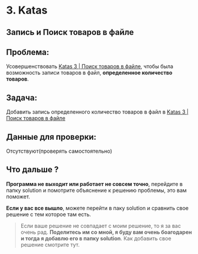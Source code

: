 # 3. Katas

## Запись и Поиск товаров в файле

## Проблема:

Усовершенствовать [Katas 3 | Поиск товаров в файле](https://github.com/gopjak36/pythonkata/tree/master/ru/Python%20Katas/2.%20Median%20Python/3.%20Katas), чтобы была возможность записи товаров в файл, __определенное количество товаров__.

## Задача:

Добавить запись определенного количество товаров в файл в [Katas 3 | Поиск товаров в файле](https://github.com/gopjak36/pythonkata/tree/master/ru/Python%20Katas/2.%20Median%20Python/3.%20Katas)

## Данные для проверки:

Отсутствуют(проверять самостоятельно)

## Что дальше ?

__Программа не выходит или работает не совсем точно__, перейдите в папку solution и помотрите объяснение к решению проблемы, это вам поможет.

__Если у вас все вышло__, можете перейти в паку solution и сравнить свое решение с тем которое там есть.

> Если ваше решение не совпадает с моим решение, то я за вас очень рад. __Поделитесь им со мной, я буду вам очень боагодарен и тогда я добавлю его в папку solution__. Как добавить свое решение смотрите тут.

